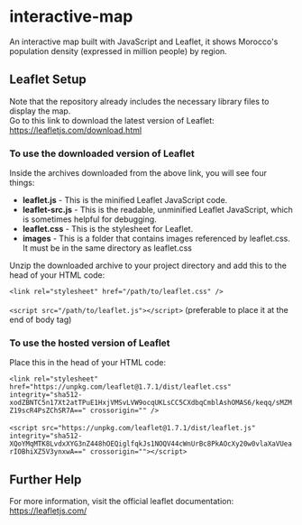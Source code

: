 # interactive-map
An interactive map built with JavaScript and Leaflet, it shows Morocco's population density (expressed in million people) by region.

## Leaflet Setup
Note that the repository already includes the necessary library files to display the map. <br>
Go to this link to download the latest version of Leaflet: https://leafletjs.com/download.html

### To use the downloaded version of Leaflet

Inside the archives downloaded from the above link, you will see four things:<br>

* **leaflet.js** - This is the minified Leaflet JavaScript code.<br>
* **leaflet-src.js** - This is the readable, unminified Leaflet JavaScript, which is sometimes helpful for debugging.<br>
* **leaflet.css** - This is the stylesheet for Leaflet.
* **images** - This is a folder that contains images referenced by leaflet.css. It must be in the same directory as leaflet.css

Unzip the downloaded archive to your project directory and add this to the head of your HTML code:<br>

`<link rel="stylesheet" href="/path/to/leaflet.css" />` <br>
<br>
`<script src="/path/to/leaflet.js"></script>` (preferable to place it at the end of body tag)

### To use the hosted version of Leaflet

Place this in the head of your HTML code:

`<link rel="stylesheet" href="https://unpkg.com/leaflet@1.7.1/dist/leaflet.css" integrity="sha512-xodZBNTC5n17Xt2atTPuE1HxjVMSvLVW9ocqUKLsCC5CXdbqCmblAshOMAS6/keqq/sMZMZ19scR4PsZChSR7A==" crossorigin="" />`<br>
<br>
`<script src="https://unpkg.com/leaflet@1.7.1/dist/leaflet.js" integrity="sha512-XQoYMqMTK8LvdxXYG3nZ448hOEQiglfqkJs1NOQV44cWnUrBc8PkAOcXy20w0vlaXaVUearIOBhiXZ5V3ynxwA==" crossorigin=""></script>`

## Further Help
For more information, visit the official leaflet documentation: https://leafletjs.com/
